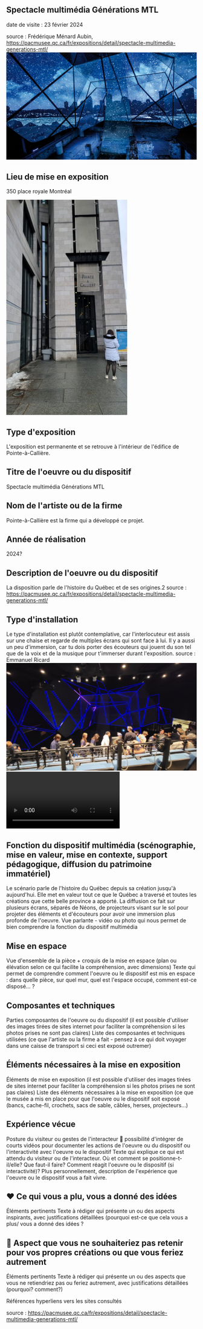 ## **Spectacle multimédia Générations MTL**
date de visite : 23 février 2024

source : Frédérique Ménard Aubin, https://pacmusee.qc.ca/fr/expositions/detail/spectacle-multimedia-generations-mtl/
![batisse](media/generationsmtl_affiche.jpg)


## Lieu de mise en exposition
350 place royale Montréal

![batisse](media/batisse_devant.jpg)

## Type d'exposition
L'exposition est permanente et se retrouve à l'intérieur de l'édifice de Pointe-à-Callière.

## Titre de l'oeuvre ou du dispositif
Spectacle multimédia Générations MTL

## Nom de l'artiste ou de la firme
Pointe-à-Callière est la firme qui a développé ce projet.
## Année de réalisation
2024?

## Description de l'oeuvre ou du dispositif
La disposition parle de l'histoire du Québec et de ses origines.2
source : https://pacmusee.qc.ca/fr/expositions/detail/spectacle-multimedia-generations-mtl/

## Type d'installation
Le type d'installation est plutôt contemplative, car l'interlocuteur est assis sur une chaise et regarde de multiples écrans qui sont face à lui. Il y a aussi un peu d'immersion, car tu dois porter des écouteurs qui jouent du son tel que de la voix et de la musique pour t'immerser durant l'exposition.
source : Emmanuel Ricard
![vue](media/vue-assis.jpg)
![démonstration_exposition](media/demonstration_exposition.mp4)

## Fonction du dispositif multimédia (scénographie, mise en valeur, mise en contexte, support pédagogique, diffusion du patrimoine immatériel)
Le scénario parle de l'histoire du Québec depuis sa création jusqu'à aujourd'hui. Elle met en valeur tout ce que le Québec a traversé et toutes les créations que cette belle province a apporté. La diffusion ce fait sur plusieurs écrans, séparés de Néons, de projecteurs visant sur le sol pour projeter des éléments et d'écouteurs pour avoir une immersion plus profonde de l'oeuvre.
Vue parlante - vidéo ou photo qui nous permet de bien comprendre la fonction du dispositif multimédia

## Mise en espace
Vue d'ensemble de la pièce + croquis de la mise en espace (plan ou élévation selon ce qui facilite la compréhension, avec dimensions)
Texte qui permet de comprendre comment l'oeuvre ou le dispositif est mis en espace : dans quelle pièce, sur quel mur, quel est l'espace occupé, comment est-ce disposé... ?

## Composantes et techniques
Parties composantes de l'oeuvre ou du dispositif (il est possible d'utiliser des images tirées de sites internet pour faciliter la compréhension si les photos prises ne sont pas claires)
Liste des composantes et techniques utilisées (ce que l'artiste ou la firme a fait - pensez à ce qui doit voyager dans une caisse de transport si ceci est exposé outremer)

## Éléments nécessaires à la mise en exposition
Éléments de mise en exposition (il est possible d'utiliser des images tirées de sites internet pour faciliter la compréhension si les photos prises ne sont pas claires)
Liste des éléments nécessaires à la mise en exposition (ce que le musée a mis en place pour que l'oeuvre ou le dispositif soit exposé (bancs, cache-fil, crochets, sacs de sable, câbles, herses, projecteurs...)

## Expérience vécue
Posture du visiteur ou gestes de l'interacteur 🎥 possibilité d'intégrer de courts vidéos pour documenter les actions de l'oeuvre ou du dispositif ou l'interactivité avec l'oeuvre ou le dispositif
Texte qui explique ce qui est attendu du visiteur ou de l'interacteur. Où et comment se positionne-t-il/elle? Que faut-il faire? Comment réagit l'oeuvre ou le dispositif (si interactivité)? Plus personnellement, description de l'expérience que l'oeuvre ou le dispositif vous a fait vivre.

## ❤️ Ce qui vous a plu, vous a donné des idées
Éléments pertinents
Texte à rédiger qui présente un ou des aspects inspirants, avec justifications détaillées (pourquoi est-ce que cela vous a plus/ vous a donné des idées ?

## 🤔 Aspect que vous ne souhaiteriez pas retenir pour vos propres créations ou que vous feriez autrement
Éléments pertinents
 	Texte à rédiger qui présente un ou des aspects que vous ne retiendriez pas ou feriez autrement, avec justifications détaillées (pourquoi? comment?)


  Références
  hyperliens vers les sites consultés

source : https://pacmusee.qc.ca/fr/expositions/detail/spectacle-multimedia-generations-mtl/
